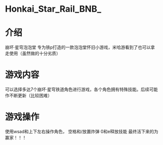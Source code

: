 # Honkai_Star_Rail_BNB_
# 介绍
崩坏·星穹泡泡堂
专为铁p打造的一款泡泡堂怀旧小游戏，米哈游看到了也可以拿走使用（虽然做的十分劣质）
# 游戏内容
可以选择多达7个崩坏·星穹铁道角色进行游戏，各个角色拥有特殊技能。后续可能作不断更新（比较困难）
# 游戏操作
使用wsad和上下左右操作角色，
空格和/放置炸弹
0和e释放技能
最终活下来的为赢家！！！
